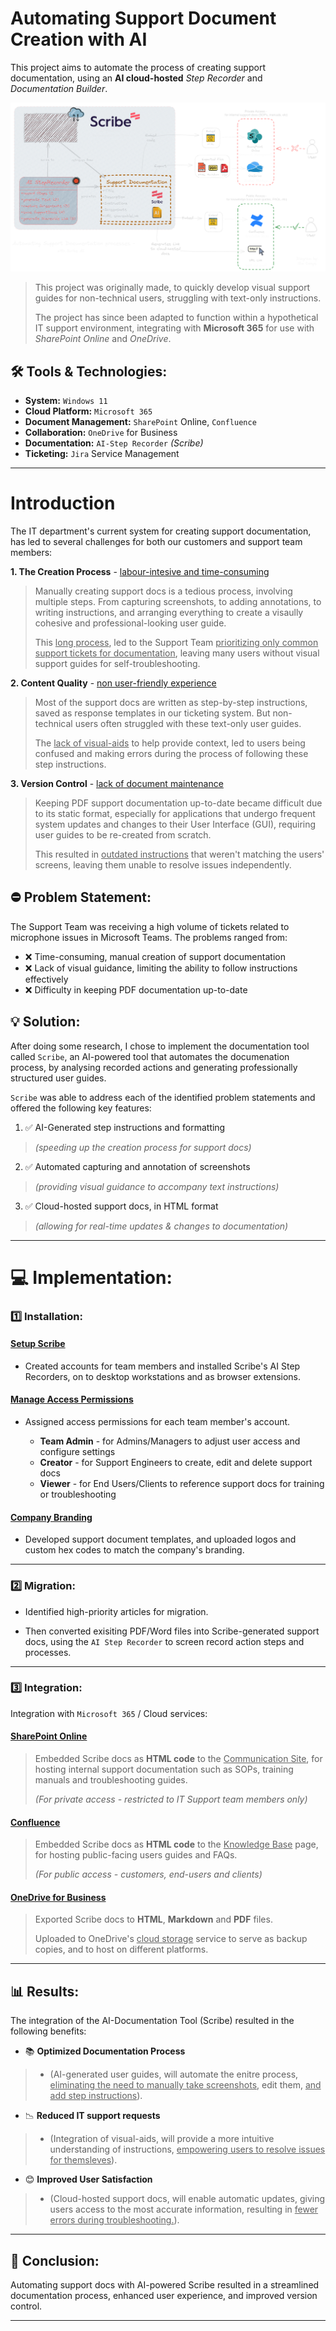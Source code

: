 # Automating Support Document Creation with AI

This project aims to automate the process of creating support documentation, using an **AI cloud-hosted** *Step Recorder* and *Documentation Builder*.

![Diagram](IMG_AI-SupportDocs-Diagram.png)

> This project was originally made, to quickly develop visual support guides for non-technical users, struggling with text-only instructions.
> 
> The project has since been adapted to function within a hypothetical IT support environment, integrating with **Microsoft 365** for use with *SharePoint Online* and *OneDrive*.

## 🛠 Tools & Technologies:

- **System:** `Windows 11`
- **Cloud Platform:** `Microsoft 365`
- **Document Management:** `SharePoint` Online, `Confluence`
- **Collaboration:** `OneDrive` for Business
- **Documentation:** `AI-Step Recorder` *(Scribe)*
- **Ticketing:** `Jira` Service Management

---

# Introduction

The IT department's current system for creating support documentation, has led to several challenges for both our customers and support team members:

**1. The Creation Process** - <ins>labour-intesive and time-consuming</ins> 

> Manually creating support docs is a tedious process, involving multiple steps. From capturing screenshots, to adding annotations, to writing instructions, and arranging everything to create a visaully cohesive and professional-looking user guide.
>
> This <ins>long process</ins>, led to the Support Team <ins>prioritizing only common support tickets for documentation</ins>, leaving many users without visual support guides for self-troubleshooting.

**2. Content Quality** - <ins>non user-friendly experience</ins>  

> Most of the support docs are written as step-by-step instructions, saved as response templates in our ticketing system. But non-technical users often struggled with these text-only user guides.
>
> The <ins>lack of visual-aids</ins>  to help provide context, led to users being confused and making errors during the process of following these step instructions.

**3. Version Control** - <ins>lack of document maintenance</ins> 

> Keeping PDF support documentation up-to-date became difficult due to its static format, especially for applications that undergo frequent system updates and changes to their User Interface (GUI), requiring user guides to be re-created from scratch.
>
> This resulted in <ins>outdated instructions</ins> that weren't matching the users' screens, leaving them unable to resolve issues independently.

## ⛔ Problem Statement:
The Support Team was receiving a high volume of tickets related to microphone issues in Microsoft Teams. The problems ranged from:

- ❌ Time-consuming, manual creation of support documentation 
- ❌ Lack of visual guidance, limiting the ability to follow instructions effectively
- ❌ Difficulty in keeping PDF documentation up-to-date

## 💡 Solution:
After doing some research, I chose to implement the documentation tool called `Scribe`, an AI-powered tool that automates the documenation process, by analysing recorded actions and generating professionally structured user guides.

`Scribe` was able to address each of the identified problem statements and offered the following key features:
1. ✅ AI-Generated step instructions and formatting
> *(speeding up the creation process for support docs)*
2. ✅ Automated capturing and annotation of screenshots 
> *(providing visual guidance to accompany text instructions)*
3. ✅ Cloud-hosted support docs, in HTML format 
> *(allowing for real-time updates & changes to documentation)*   

---

# 💻 Implementation:

### 1️⃣ Installation:

#### <ins>**Setup Scribe**</ins>

- Created accounts for team members and installed Scribe's AI Step Recorders, on to desktop workstations and as browser extensions.

#### <ins>**Manage Access Permissions**</ins>

- Assigned access permissions for each team member's account.

  - **Team Admin** - for Admins/Managers to adjust user access and configure settings
  - **Creator** - for Support Engineers to create, edit and delete support docs
  - **Viewer** - for End Users/Clients to reference support docs for training or troubleshooting

#### <ins>**Company Branding**</ins>

- Developed support document templates, and uploaded logos and custom hex codes to match the company's branding.

---

### 2️⃣ Migration:

- Identified high-priority articles for migration.

- Then converted exisiting PDF/Word files into Scribe-generated support docs, using the `AI Step Recorder` to screen record action steps and processes.

---

### 3️⃣ Integration:

Integration with `Microsoft 365` / Cloud services:

#### <ins>**SharePoint Online**</ins>

> Embedded Scribe docs as **HTML code** to the <ins>Communication Site</ins>, for hosting internal support documentation such as SOPs, training manuals and troubleshooting guides.
> 
> *(For private access - restricted to IT Support team members only)* 

#### <ins>**Confluence**</ins>

> Embedded Scribe docs as **HTML code** to the <ins>Knowledge Base</ins> page, for hosting public-facing users guides and FAQs.
> 
> *(For public access - customers, end-users and clients)*

#### <ins>**OneDrive for Business**</ins>

> Exported Scribe docs to **HTML**, **Markdown** and **PDF** files.
> 
> Uploaded to OneDrive's <ins>cloud storage</ins> service to serve as backup copies, and to host on different platforms.

---

## 📊 Results:
The integration of the AI-Documentation Tool (Scribe) resulted in the following benefits:
- 📚 **Optimized Documentation Process**
>    - (AI-generated user guides, will automate the enitre process, <ins>eliminating the need to manually take screenshots</ins>, edit them, <ins>and add step instructions</ins>).
    
- 📉 **Reduced IT support requests**
>    - (Integration of visual-aids, will provide a more intuitive understanding of instructions, <ins>empowering users to resolve issues for themsleves</ins>).
    
- 😊 **Improved User Satisfaction**
>    - (Cloud-hosted support docs, will enable automatic updates, giving users access to the most accurate information, resulting in <ins>fewer errors during troubleshooting.</ins>).

---

## 🎉 Conclusion:
Automating support docs with AI-powered Scribe resulted in a streamlined documentation process, enhanced user experience, and improved version control.

---
